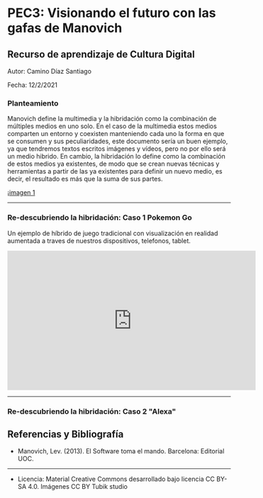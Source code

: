 # PEC3: Visionando el futuro con las gafas de Manovich

## Recurso de aprendizaje de Cultura Digital 

Autor: Camino Díaz Santiago

Fecha: 12/2/2021

### Planteamiento
Manovich define la multimedia y la hibridación como la combinación de múltiples medios en uno solo. En el caso de la multimedia estos medios comparten un entorno y coexisten manteniendo cada uno la forma en que se consumen y sus peculiaridades, este documento sería un buen ejemplo, ya que tendremos textos escritos imágenes y vídeos, pero no por ello será un medio hibrido. En cambio, la hibridación lo define como la combinación de estos medios ya existentes, de modo que se crean nuevas técnicas y herramientas a partir de las ya existentes para definir un nuevo medio, es decir, el resultado es más que la suma de sus partes.

¡[imagen 1](https://blog.tubikstudio.com/wp-content/uploads/2018/02/color_glossary_design_tubik_blog.png)

---

### Re-descubriendo la hibridación: Caso 1 Pokemon Go
Un ejemplo de híbrido de  juego tradicional con visualización en  realidad aumentada a traves de nuestros dispositivos, telefonos, tablet. 

<iframe width="560" height="315" src="https://www.youtube.com/embed/4FCKVpt5HjM" title="YouTube video player" frameborder="0" allow="accelerometer; autoplay; clipboard-write; encrypted-media; gyroscope; picture-in-picture" allowfullscreen></iframe>

***

### Re-descubriendo la hibridación: Caso 2 "Alexa"

## Referencias y Bibliografía
- Manovich, Lev. (2013). El Software toma el mando. Barcelona: Editorial UOC.
___________________________________________________________________

- Licencia: Material Creative Commons desarrollado bajo licencia CC BY-SA 4.0. Imágenes CC BY Tubik studio
 


